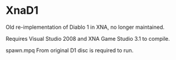 # XnaD1
Old re-implementation of Diablo 1 in XNA, no longer maintained.

Requires Visual Studio 2008 and XNA Game Studio 3.1 to compile.

spawn.mpq From original D1 disc is required to run.
